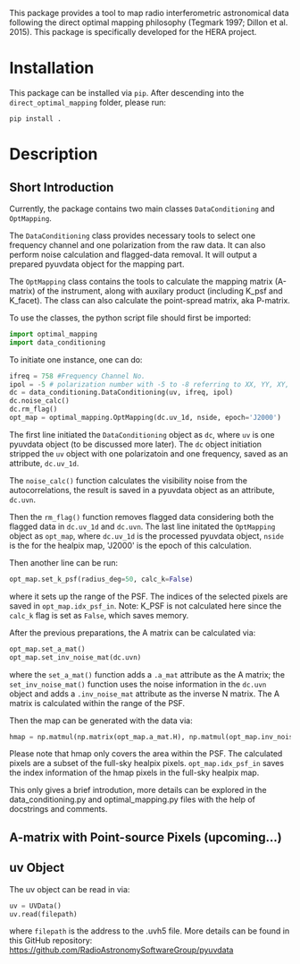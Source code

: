 This package provides a tool to map radio interferometric astronomical data
following the direct optimal mapping philosophy (Tegmark 1997; Dillon et al. 2015). This package is specifically developed
for the HERA project.

Installation
===========

This package can be installed via `pip`. After descending into the `direct_optimal_mapping` folder, please run:
```
pip install .
```

Description
===========

## Short Introduction

Currently, the package contains two main classes `DataConditioning` and `OptMapping`.

The `DataConditioning` class provides necessary tools to select one frequency channel
and one polarization from the raw data. It can also perform noise calculation and 
flagged-data removal. It will output a prepared pyuvdata object for the mapping part.

The `OptMapping` class contains the tools to calculate the mapping matrix (A-matrix) of
the instrument, along with auxilary product (including K_psf and K_facet). The class can
also calculate the point-spread matrix, aka P-matrix.

To use the classes, the python script file should first be imported:

```python
import optimal_mapping
import data_conditioning
```

To initiate one instance, one can do:

```python
ifreq = 758 #Frequency Channel No.
ipol = -5 # polarization number with -5 to -8 referring to XX, YY, XY, YX
dc = data_conditioning.DataConditioning(uv, ifreq, ipol)
dc.noise_calc()
dc.rm_flag()
opt_map = optimal_mapping.OptMapping(dc.uv_1d, nside, epoch='J2000')
```

The first line initiated the `DataConditioning` object as `dc`, where `uv` is one pyuvdata object (to be discussed more later). 
The `dc` object initiation stripped the `uv` object with 
one polarizatoin and one frequency, saved as an attribute, `dc.uv_1d`.

The `noise_calc()` function calculates the visibility noise from the autocorrelations, the result is saved in a pyuvdata
object as an attribute, `dc.uvn`. 

Then the `rm_flag()` function removes flagged data considering both the flagged
data in `dc.uv_1d` and `dc.uvn`. 
The last line initated the `OptMapping` object as `opt_map`, where `dc.uv_1d` is the processed pyuvdata object, 
`nside` is the for the healpix map, 'J2000' is the epoch of this calculation.

Then another line can be run:

```python
opt_map.set_k_psf(radius_deg=50, calc_k=False)
```

where it sets up the range of the PSF. The indices of the selected pixels are saved in `opt_map.idx_psf_in`.
Note: K_PSF is not calculated here since the `calc_k` flag is set as `False`, which saves memory.

After the previous preparations, the A matrix can be calculated via:

```python
opt_map.set_a_mat()
opt_map.set_inv_noise_mat(dc.uvn)
```

where the `set_a_mat()` function adds a `.a_mat` attribute as the A matrix; the `set_inv_noise_mat()` function uses the 
noise information in the `dc.uvn` object and adds a `.inv_noise_mat` 
attribute as the inverse N matrix. The A matrix is calculated within the range of the PSF.

Then the map can be generated with the data via:

```python
hmap = np.matmul(np.matrix(opt_map.a_mat.H), np.matmul(opt_map.inv_noise_mat, np.matrix(opt_map.data)))
```

Please note that hmap only covers the area within the PSF. The calculated pixels are a subset of the full-sky healpix
pixels. `opt_map.idx_psf_in` saves the index information of the hmap pixels in the full-sky healpix map.

This only gives a brief introdution, more details can be explored in the data_conditioning.py 
and optimal_mapping.py files with the help of docstrings and comments.

## A-matrix with Point-source Pixels (upcoming...)

## uv Object
The uv object can be read in via:

```python
uv = UVData()
uv.read(filepath)
```
where `filepath` is the address to the .uvh5 file. More details can be found in this GitHub repository: https://github.com/RadioAstronomySoftwareGroup/pyuvdata
